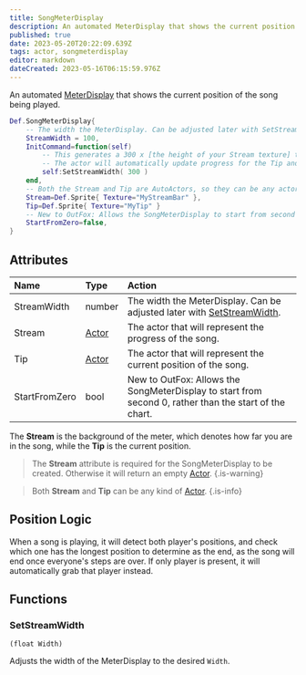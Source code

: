 ```yaml
---
title: SongMeterDisplay
description: An automated MeterDisplay that shows the current position of the song being played.
published: true
date: 2023-05-20T20:22:09.639Z
tags: actor, songmeterdisplay
editor: markdown
dateCreated: 2023-05-16T06:15:59.976Z
---
```


An automated [MeterDisplay](/en/dev/actors/actortypes/meterdisplay) that shows the current position of the song being played.

```lua
Def.SongMeterDisplay{
	-- The width the MeterDisplay. Can be adjusted later with SetStreamWidth.
	StreamWidth = 100,
	InitCommand=function(self)
		-- This generates a 300 x [the height of your Stream texture] that will define the current progress of whatever song is currently being played.
		-- The actor will automatically update progress for the Tip and the Stream.
		self:SetStreamWidth( 300 )
	end,
	-- Both the Stream and Tip are AutoActors, so they can be any actor type.
	Stream=Def.Sprite{ Texture="MyStreamBar" },
	Tip=Def.Sprite{ Texture="MyTip" }
	-- New to OutFox: Allows the SongMeterDisplay to start from second 0, rather than the restart of the 
	StartFromZero=false,
}
```

## Attributes

| Name | Type | Action |
| :--- | :--- | :----- |
StreamWidth | number | The width the MeterDisplay. Can be adjusted later with [SetStreamWidth](#setstreamwidth).
Stream | [Actor](/en/dev/actors/actortypes/actor) | The actor that will represent the progress of the song.
Tip | [Actor](/en/dev/actors/actortypes/actor) | The actor that will represent the current position of the song.
StartFromZero | bool | New to OutFox: Allows the SongMeterDisplay to start from second 0, rather than the start of the chart.

The **Stream** is the background of the meter, which denotes how far you are in the song, while the **Tip** is the current position.

> The **Stream** attribute is required for the SongMeterDisplay to be created. Otherwise it will return an empty [Actor](/en/dev/actors/actortypes/actor).
{.is-warning}

> Both **Stream** and **Tip** can be any kind of [Actor](/en/dev/actors/actortypes).
{.is-info}

## Position Logic

When a song is playing, it will detect both player's positions, and check which one has the longest position to determine as the end, as the song will end once everyone's steps are over. If only player is present, it will automatically grab that player instead.

## Functions

### SetStreamWidth
`(float Width)`

Adjusts the width of the MeterDisplay to the desired `Width`.